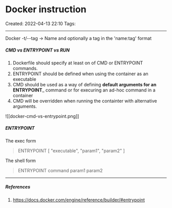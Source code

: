 # Docker instruction
Created: 2022-04-13 22:10
Tags: 
____
Docker -t/--tag -> Name and optionally a tag in the 'name:tag' format


##### CMD vs ENTRYPOINT vs RUN
1. Dockerfile should specify at least on of CMD or ENTRYPOINT commands.
2. ENTRYPOINT should be defined when using the container as an executable
3. CMD should be used as a way of defining __default arguments for an ENTRYPOINT___ command or for execuring an ad-hoc command in a container
4. CMD will be overridden when running the containter with alternative arguments.

![[docker-cmd-vs-entrypoint.png]]
##### ENTRYPOINT

The exec form

> ENTRYPOINT [ "executable", "param1", "param2" ]

The shell form

> ENTRYPOINT command param1 param2


_____
##### References
1. https://docs.docker.com/engine/reference/builder/#entrypoint

